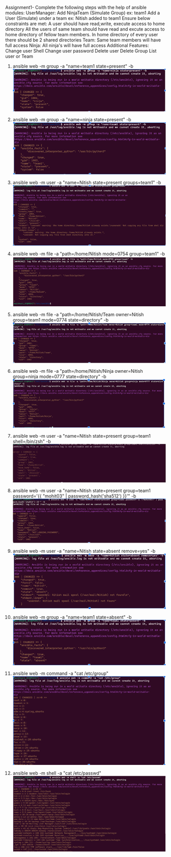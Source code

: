 Assignment1-
Complete the following steps with the help of ansible modules:
UserManager:
Add NinjaTeam (Simulate Group) ex: team1
Add a User (Simulate) under a team ex: Nitish added to team1 Ensure below constraints are met:
A user should have read,write, execute access to home directory
All the users of same team should have read and excute access to home directory of fellow team members.
In home directory of every user there should be 2 shared directories
Team: Same team members will have full access
Ninja: All ninja's will have full access
Additional Features:
Change user Shell
Change user password
Delete user
Delete Group
List user or Team

1) ansible web -m group -a "name=team1 state=present" -b
![alt text](image-1.png)

2) ansible web -m group -a "name=ninja state=present" -b
![alt text](image-2.png)

3) ansible web -m user -a "name=Nitish state=present groups=team1" -b
![alt text](image.png)

4) ansible web -m file -a "path=/home/Nitish mode=0754 group=team1" -b
![alt text](image-3.png)

5) ansible web -m file -a "path=/home/Nitish/Team owner=Nitish group=team1 mode=0774 state=directory" -b
![alt text](image-4.png)

6) ansible web -m file -a "path=/home/Nitish/Ninja owner=Nitish group=ninja mode=0777 state=directory" -b
![alt text](image-5.png)
 
7) ansible web -m user -a "name=Nitish state=present group=team1 shell=/bin/zsh" -b
 ![alt text](image-6.png)

8) ansible web -m user -a "name=Nitish state=present group=team1 password='{{ \"mohit03\" | password_hash('sha512') }}'" -b
![alt text](image-7.png)

9) ansible web -m user -a "name=Nitish state=absent remove=yes" -b
![alt text](image-8.png)

10) ansible web -m group -a "name=team1 state=absent" -b
 ![alt text](image-9.png)

11) ansible web -m command -a "cat /etc/group"
![alt text](image-10.png)

12) ansible web -m shell -a "cat /etc/passwd"
![alt text](image-11.png)